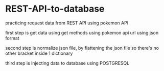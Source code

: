 # REST-API-to-database
practicing request data from REST API using pokemon API

first step is get data using get methods using pokemon api url using json format

second step is normalize json file, by flattening the json file so there's no other bracket inside 1 dictionary

third step is injecting data to database using POSTGRESQL

